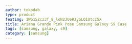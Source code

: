 ```yaml
---
author: tokodab
type: product
featimg: 1WG15Zcz3f_8_loN2JUeRJyGLQ1UtcI5X
title: Ariana Grande Pink Pose Samsung Galaxy S9 Case
tags: [samsung, galaxy, s9]
category: [samsung]
---
```

